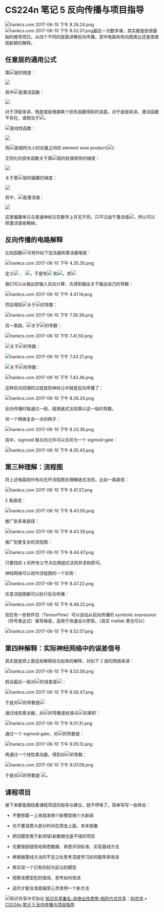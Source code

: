 # CS224n 笔记 5 反向传播与项目指导

![hankcs.com 2017-06-10 下午 8.26.24.png](img/b75e134d6ffe5a51275d0058c9448126.jpg "hankcs.com 2017-06-10 下午 8.26.24.png")![hankcs.com 2017-06-10 下午 8.52.07.png](img/0d22b60d41796d903974474821084621.jpg "hankcs.com 2017-06-10 下午 8.52.07.png")最后一次数学课，其实都是些很基础的推导而已。从四个不同的层面讲解反向传播，其中电路和有向图类比还是很直观新颖的解释。

## 任意层的通用公式

第![](img/4c55f62a52ee5572ab96494e9e0a2876.jpg)层的残差：

![](img/2b7f582590fbaf43ef84acc0d477f070.jpg)

其中![](img/dad139946fdd1363ecd86d20700a53a6.jpg)是激活函数：

![](img/a56abf8040e4cbe268103f4659ecdc1c.jpg)

对于顶层来讲，残差就是根据某个损失函数得到的误差。对于底层来讲，激活函数不存在，或相当于![](img/3a4a4c7132c32db555266aad36ee1865.jpg)。

![](img/d132b400654f0a1c0bf2cf921b391c8a.jpg)是线性函数：

![](img/6cd1321722d47a891f8ec9ecfd53770d.jpg)

而![](img/fe81115fbd068e43bcad3df1d839178f.jpg)是相同大小的向量之间的 element wise product(![](img/7e9c56e00b226a8fb1d3f0ca0a9c8836.jpg))

正则化的损失函数关于第![](img/4c55f62a52ee5572ab96494e9e0a2876.jpg)层的权值矩阵的梯度：

![](img/e51daca47abf4e7eaf0017e8dc574d6f.jpg)

关于第![](img/4c55f62a52ee5572ab96494e9e0a2876.jpg)层的偏置的梯度：

![](img/8ce234faf86d1af21bb38cb79dc91cac.jpg)

其中，![](img/070b1af5eca3a5c5d72884b536090f17.jpg)是激活值：

![](img/2826ad4cb70a1f416e6b761fff59429b.jpg)

这里偏置单元与普通神经元在数学上并无不同，只不过由于激活值![](img/1e15e127279b7c6298f2539ec047deba.jpg)，所以可以把激活值省略掉。

## 反向传播的电路解释

比如函数![](img/1111709f2a67446ac337dd5dacb80433.jpg)可视作如下加法器和乘法器电路：

![hankcs.com 2017-06-10 下午 4.35.30.png](img/c42b176dc6a47bc0dfcda404cb36a475.jpg "hankcs.com 2017-06-10 下午 4.35.30.png")

定义![](img/48e99f881177f3863636375ac6b4241d.jpg) 、 ![](img/d7d0b1657305cf06afd9103e5737f290.jpg)，于是有![](img/ae4a4e6963e1b39f69d441076906d87c.jpg) 和![](img/b5bcbfedbeaee28e52f393ae6cdfb593.jpg)。求![](img/72fceedc0b8b1d7004f615a73980238a.jpg)

我们可以从输出到输入反向计算，先得到输出关于输出自己的导数：

![hankcs.com 2017-06-10 下午 4.41.14.png](img/ef687f1608984ee678ea2a9047f4d538.jpg "hankcs.com 2017-06-10 下午 4.41.14.png")

然后得到![](img/dad139946fdd1363ecd86d20700a53a6.jpg)关于![](img/d132b400654f0a1c0bf2cf921b391c8a.jpg)的导数：

![hankcs.com 2017-06-10 下午 7.39.38.png](img/971de01ddabe3c2065794c83d9d31dc8.jpg "hankcs.com 2017-06-10 下午 7.39.38.png")

另一条路，![](img/dad139946fdd1363ecd86d20700a53a6.jpg)关于![](img/807ceeb0b2cebef0db0b731ff4d59f51.jpg)的导数：

![hankcs.com 2017-06-10 下午 7.41.50.png](img/786409af6dad9c0447f85d0361757f3b.jpg "hankcs.com 2017-06-10 下午 7.41.50.png")

![](img/dad139946fdd1363ecd86d20700a53a6.jpg)关于![](img/c592009395c2de830215c39f7bb6f97b.jpg)的导数：

![hankcs.com 2017-06-10 下午 7.43.21.png](img/3c74bd337c0de9f51bdd1e12314f5e99.jpg "hankcs.com 2017-06-10 下午 7.43.21.png")

![](img/dad139946fdd1363ecd86d20700a53a6.jpg)关于![](img/40779fc60a53ff2b70f832ec10cade09.jpg)的导数：

![hankcs.com 2017-06-10 下午 7.43.46.png](img/aef4932599804ab6da46c9f44fca6a14.jpg "hankcs.com 2017-06-10 下午 7.43.46.png")

这种反向回溯的过程放到神经元中就是反向传播了：

![hankcs.com 2017-06-10 下午 8.26.24.png](img/b75e134d6ffe5a51275d0058c9448126.jpg "hankcs.com 2017-06-10 下午 8.26.24.png")

反向传播时每通过一级，就用链式法则乘以这一级的导数。

另一个稍微复杂一点的例子：

![hankcs.com 2017-06-10 下午 8.33.36.png](img/8603bc1731dac8236a9474e524a9d2b1.jpg "hankcs.com 2017-06-10 下午 8.33.36.png")

其中，sigmoid 相关的元件可以合并为一个 sigmoid gate：

![hankcs.com 2017-06-10 下午 8.35.43.png](img/902dba37982f1d2cc2530e8ca2ad7a45.jpg "hankcs.com 2017-06-10 下午 8.35.43.png")

## 第三种理解：流程图

将上述电路视作有向无环流程图去理解链式法则，比如一条路径：

![hankcs.com 2017-06-10 下午 8.41.57.png](img/e339e89040ab0d70c66447a8b542cf84.jpg "hankcs.com 2017-06-10 下午 8.41.57.png")

2 条路径：

![hankcs.com 2017-06-10 下午 8.43.00.png](img/f1d09272c984c6c6a17b56f55d9dd236.jpg "hankcs.com 2017-06-10 下午 8.43.00.png")

推广到多条路径：

![hankcs.com 2017-06-10 下午 8.43.39.png](img/16ce5c86e1577d6454d3c6fe92651742.jpg "hankcs.com 2017-06-10 下午 8.43.39.png")

推广到更复杂的流程图：

![hankcs.com 2017-06-10 下午 8.44.47.png](img/1939cf797aac7775c471fa2320b60a19.jpg "hankcs.com 2017-06-10 下午 8.44.47.png")

只要找到 z 的所有父节点应用链式法则并求和即可。

神经网络可以视作流程图的一个实例：

![hankcs.com 2017-06-10 下午 8.47.22.png](img/8d97392f89470a5c2081debd05d50d7a.jpg "hankcs.com 2017-06-10 下午 8.47.22.png")

任意流程图都可以执行反向传播：

![hankcs.com 2017-06-10 下午 8.48.22.png](img/43ce77d5da0a740c65f2944394ae3087.jpg "hankcs.com 2017-06-10 下午 8.48.22.png")

现在有一些软件包（TensorFlow）可以自动从前向传播的 symbolic expression（符号表达式）推导梯度，适用于快速设计原型。（其实 matlab 里也可以）

![hankcs.com 2017-06-10 下午 8.52.07.png](img/0d22b60d41796d903974474821084621.jpg "hankcs.com 2017-06-10 下午 8.52.07.png")

## 第四种解释：实际神经网络中的误差信号

其实就是把上面这些解释综合起来的解释，对如下 2 层的网络来讲：

![hankcs.com 2017-06-10 下午 8.53.58.png](img/520090d85687b531f671a736280a8ca3.jpg "hankcs.com 2017-06-10 下午 8.53.58.png")

假设最后一层对![](img/6fa5b72c6007f330f425b87500dd43cf.jpg)的误差是![](img/8199c40a54bed13c9acd7b795a6059e7.jpg)：

![hankcs.com 2017-06-10 下午 8.58.47.png](img/3a6b7bbabb3786ffc7dd5f098ece22d1.jpg "hankcs.com 2017-06-10 下午 8.58.47.png")

于是对![](img/2f63125cebbbc0f229e5dac45713676a.jpg)的导数是![](img/90e4cf346a772296f35898f0cabf3dae.jpg)

通过线性乘法器，对![](img/9dc5a4b33b9c6697de9b2e5736656043.jpg)的导数是权值与![](img/8199c40a54bed13c9acd7b795a6059e7.jpg)的乘积：

![hankcs.com 2017-06-10 下午 9.01.31.png](img/4eee8d50c5606bdc40aba2cca22740e6.jpg "hankcs.com 2017-06-10 下午 9.01.31.png")

通过一个 sigmoid gate，对![](img/4c9a5e4a08cc42abdc6ccca6ab27ffdc.jpg)的导数是：

![hankcs.com 2017-06-10 下午 9.05.13.png](img/03e7190d56e42d892703c51df6de69d2.jpg "hankcs.com 2017-06-10 下午 9.05.13.png")

再通过一个线性乘法器，得到对![](img/4a3e7793cb709ed57804a1575e8aa7ee.jpg)的导数：

![hankcs.com 2017-06-10 下午 9.07.09.png](img/fcbdfad61a2411fd964d44ebf0a735ff.jpg "hankcs.com 2017-06-10 下午 9.07.09.png")

于是对![](img/ef25fcbb789748e27c05690c90e50e9e.jpg)的导数是 ![](img/116a7c5c3e4af85a3b00803be1b279c6.jpg)。

## 课程项目

接下来都是围绕着课程项目的指导与建议，就不啰嗦了。简单写写一些体会：

*   不要想着一上来就发明个新模型搞个大新闻

*   也不要浪费大部分时间在爬虫上面，本末倒置

*   把旧模型用于新领域\新数据也是不错的项目

*   先要按部就班地熟悉数据、熟悉评测标准、实现基线方法

*   再根据基线方法的不足之处思考深度学习如何能带来改进

*   再实现一个已有的较为前沿的模型

*   观察该模型犯的错误，思考如何改进

*   这时才能没准就福至心灵发明一个新方法

![知识共享许可协议](http://www.hankcs.com/license/) [知识共享署名-非商业性使用-相同方式共享](http://www.hankcs.com/license/)：[码农场](http://www.hankcs.com) » [CS224n 笔记 5 反向传播与项目指导](http://www.hankcs.com/nlp/cs224n-backpropagation-and-project-advice.html)